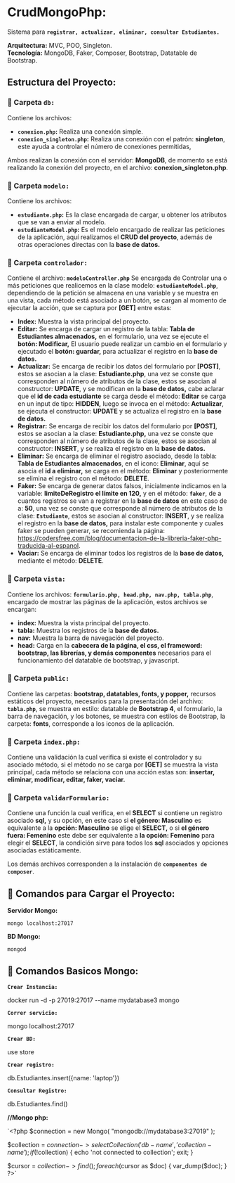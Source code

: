 # CrudMongoPhp:
Sistema para **`registrar, actualizar, eliminar, consultar Estudiantes.`**

**Arquitectura:** MVC, POO, Singleton.  
**Tecnología:** MongoDB, Faker, Composer, Bootstrap, Datatable de Bootstrap.

## Estructura del Proyecto:

### 📂 Carpeta `db:`
Contiene los archivos:
- **`conexion.php`:** Realiza una conexión simple.
- **`conexion_singleton.php`:** Realiza una conexión con el patrón: **singleton**, este ayuda a controlar el número de conexiones permitidas,


Ambos realizan la conexión con el servidor: **MongoDB**, de momento se está realizando la conexión del proyecto, en el archivo: **conexion_singleton.php**.

### 📂 Carpeta `modelo:`
Contiene los archivos:
- **`estudiante.php`:** Es la clase encargada de cargar, u obtener los atributos que se van a enviar al modelo.
- **`estudianteModel.php`:** Es el modelo encargado de realizar las peticiones de la aplicación, aquí realizamos el **CRUD del proyecto**, además de otras operaciones directas con la **base de datos.**

### 📂 Carpeta `controlador:`
Contiene el archivo: **`modeloController.php`** Se encargada de Controlar una o más peticiones que realicemos en la clase modelo: **`estudianteModel.php`**, dependiendo de la petición se almacena en una variable y se muestra en una vista, cada método está asociado a un botón, se cargan al momento de ejecutar la acción, que se captura por **[GET]** entre estas:
- **Index:** Muestra la vista principal del proyecto.
- **Editar:** Se encarga de cargar un registro de la tabla: **Tabla de Estudiantes almacenados,** en el formulario, una vez se ejecute el **botón: Modificar,** El usuario puede realizar un cambio en el formulario y ejecutado el **botón: guardar,** para actualizar el registro en la **base de datos.**
- **Actualizar:** Se encarga de recibir los datos del formulario por **[POST]**, estos se asocian a la clase: **Estudiante.php**, una vez se conste que corresponden al número de atributos de la clase, estos se asocian al constructor: **UPDATE**, y se modifican en la **base de datos,** cabe aclarar que el **id de cada estudiante** se carga desde el método: **Editar** se carga en un input de tipo: **HIDDEN,** luego se invoca en el método: **Actualizar**, se ejecuta el constructor: **UPDATE**  y se actualiza el registro en la **base de datos.**
- **Registrar:** Se encarga de recibir los datos del formulario por **[POST]**, estos se asocian a la clase: **Estudiante.php,** una vez se conste que corresponden al número de atributos de la clase, estos se asocian al constructor: **INSERT**, y se realiza el registro en la **base de datos.**
- **Eliminar:** Se encarga de eliminar el registro asociado, desde la tabla: **Tabla de Estudiantes almacenados**, en el icono: **Eliminar**, aquí se asocia el **id a eliminar,** se carga en el método: **Eliminar** y posteriormente se elimina el registro con el método: **DELETE**.
- **Faker:** Se encarga de generar datos falsos, inicialmente indicamos en la variable: **limiteDeRegistro el límite en 120,** y en el método: **`faker`**, de a cuantos registros se van a registrar en la **base de datos** en este caso de a: **50**, una vez se conste que corresponde al número de atributos de la clase: **`Estudiante`**, estos se asocian al constructor: **INSERT**, y se realiza el registro en la **base de datos,** para instalar este componente y cuales faker se pueden generar, se recomienda la página: https://codersfree.com/blog/documentacion-de-la-libreria-faker-php-traducida-al-espanol.
- **Vaciar:** Se encarga de eliminar todos los registros de la **base de datos,** mediante el método: **DELETE**.

### 📂 Carpeta `vista:`
Contiene los archivos: **`formulario.php, head.php, nav.php, tabla.php`**, encargado de mostrar las páginas de la aplicación, estos archivos se encargan:
- **index:** Muestra la vista principal del proyecto.
- **tabla:** Muestra los registros de la **base de datos.**
- **nav:** Muestra la barra de navegación del proyecto.
- **head:** Carga en la **cabecera de la página, el css, el frameword: bootstrap, las librerías, y demás componentes** necesarios para el funcionamiento del datatable de bootstrap, y javascript.

### 📂 Carpeta `public:`
Contiene las carpetas: **bootstrap, datatables, fonts, y popper,** recursos estáticos del proyecto, necesarios para la presentación del archivo: **`tabla.php`**, se muestra en estilo: datatable de **Bootstrap 4**, el formulario, la barra de navegación, y los botones, se muestra con estilos de Bootstrap, la carpeta: **fonts**, corresponde a los iconos de la aplicación.

### 📄 Carpeta `index.php:`
Contiene una validación la cual verifica si existe el controlador y su asociado método, si el método no se carga por **[GET]** se muestra la vista principal, cada método se relaciona con una acción estas son: **insertar, eliminar, modificar, editar, faker, vaciar.**

### 📄 Carpeta `validarFormulario:`
Contiene una función la cual verifica, en el **SELECT** si contiene un registro asociado **sql,** y su opción, en este caso si **el género: Masculino** es equivalente a la **opción: Masculino** se elige el **SELECT,** o si **el género fuera: Femenino** este debe ser equivalente a **la opción: Femenino** para elegir el **SELECT**, la condición sirve para todos los **sql** asociados y opciones asociadas estáticamente.

Los demás archivos corresponden a la instalación de **`componentes de composer`**. 

## 🚀 Comandos para Cargar el Proyecto:
**Servidor Mongo:**


`mongo localhost:27017`

**BD Mongo:**


`mongod`

## 🚀 Comandos Basicos Mongo:
**`Crear Instancia:`**


docker run -d -p 27019:27017 --name mydatabase3 mongo


**`Correr servicio:`**


mongo localhost:27017


**`Crear BD:`**


use store


**`Crear registro:`**


db.Estudiantes.insert({name: 'laptop'})


**`Consultar Registro:`**


db.Estudiantes.find()


**//Mongo php:**


`<?php
  $connection = new Mongo( "mongodb://mydatabase3:27019" );


  $collection = $connection->selectCollection('db-name', 'collection-name');
  if (!$collection) {
          echo 'not connected to collection';
          exit;
  }

  
  $cursor = $collection->find();
  foreach ($cursor as $doc) {
      var_dump($doc);
  }
?>`

